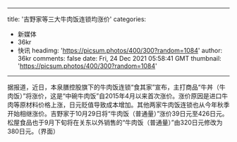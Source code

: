 
---
title: '吉野家等三大牛肉饭连锁均涨价'
categories: 
 - 新媒体
 - 36kr
 - 快讯
headimg: 'https://picsum.photos/400/300?random=1084'
author: 36kr
comments: false
date: Fri, 24 Dec 2021 05:58:41 GMT
thumbnail: 'https://picsum.photos/400/300?random=1084'
---

<div>   
据报道，近日，本泉膳控股旗下的牛肉饭连锁“食其家”宣布，主打商品“牛丼（牛肉饭）”将涨价，这是“中碗牛肉饭”自2015年4月以来首次涨价。涨价原因是进口牛肉等原材料价格上涨，日元贬值导致成本增加。其他两家牛肉饭连锁也从今年秋季开始相继涨价。吉野家于10月29日将“牛肉饭（普通量）”涨价39日元至426日元。松屋食品也于9月下旬将在关东以外销售的“牛肉饭（普通量）”由320日元修改为380日元。（界面）  
</div>
            